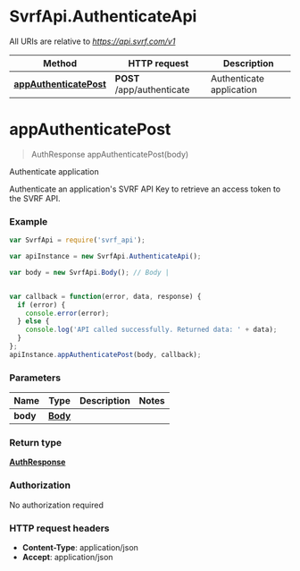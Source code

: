 # SvrfApi.AuthenticateApi

All URIs are relative to *https://api.svrf.com/v1*

Method | HTTP request | Description
------------- | ------------- | -------------
[**appAuthenticatePost**](AuthenticateApi.md#appAuthenticatePost) | **POST** /app/authenticate | Authenticate application


<a name="appAuthenticatePost"></a>
# **appAuthenticatePost**
> AuthResponse appAuthenticatePost(body)

Authenticate application

Authenticate an application&#39;s SVRF API Key to retrieve an access token to the SVRF API.

### Example
```javascript
var SvrfApi = require('svrf_api');

var apiInstance = new SvrfApi.AuthenticateApi();

var body = new SvrfApi.Body(); // Body | 


var callback = function(error, data, response) {
  if (error) {
    console.error(error);
  } else {
    console.log('API called successfully. Returned data: ' + data);
  }
};
apiInstance.appAuthenticatePost(body, callback);
```

### Parameters

Name | Type | Description  | Notes
------------- | ------------- | ------------- | -------------
 **body** | [**Body**](Body.md)|  | 

### Return type

[**AuthResponse**](AuthResponse.md)

### Authorization

No authorization required

### HTTP request headers

 - **Content-Type**: application/json
 - **Accept**: application/json

